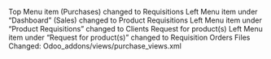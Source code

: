 

Top Menu item (Purchases) changed to Requisitions
Left Menu item under “Dashboard” (Sales) changed to Product Requisitions
Left Menu item under “Product Requisitions” changed to Clients Request for product(s)
Left Menu item under “Request for product(s)” changed to Requisition Orders
Files Changed: Odoo_addons/views/purchase_views.xml
